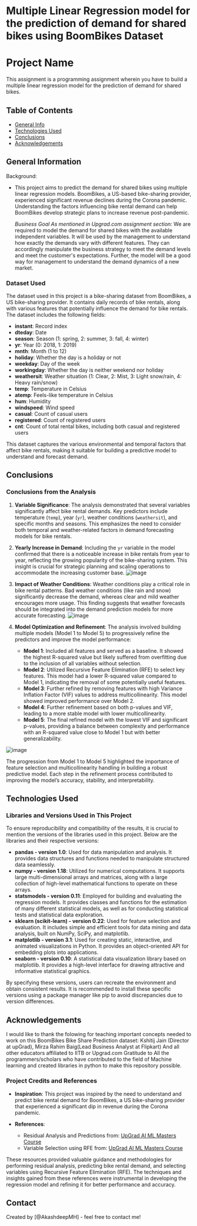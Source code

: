 # Multiple Linear Regression model for the prediction of demand for shared bikes using BoomBikes Dataset

# Project Name
This assignment is a programming assignment wherein you have to build a multiple linear regression model for the prediction of demand for shared bikes.

## Table of Contents
* [General Info](#general-information)
* [Technologies Used](#technologies-used)
* [Conclusions](#conclusions)
* [Acknowledgements](#acknowledgements)

## General Information
Background:
- This project aims to predict the demand for shared bikes using multiple linear regression models. BoomBikes, a US-based bike-sharing provider, experienced significant revenue declines during the Corona pandemic. Understanding the factors influencing bike rental demand can help BoomBikes develop strategic plans to increase revenue post-pandemic.

  _Business Goal As mentioned in Upgrad.com assignment section:_
We are required to model the demand for shared bikes with the available independent variables. It will be used by the management to understand how exactly the demands vary with different features. They can accordingly manipulate the business strategy to meet the demand levels and meet the customer's expectations. Further, the model will be a good way for management to understand the demand dynamics of a new market. 

### Dataset Used
The dataset used in this project is a bike-sharing dataset from BoomBikes, a US bike-sharing provider. It contains daily records of bike rentals, along with various features that potentially influence the demand for bike rentals. The dataset includes the following fields:

- **instant**: Record index
- **dteday**: Date
- **season**: Season (1: spring, 2: summer, 3: fall, 4: winter)
- **yr**: Year (0: 2018, 1: 2019)
- **mnth**: Month (1 to 12)
- **holiday**: Whether the day is a holiday or not
- **weekday**: Day of the week
- **workingday**: Whether the day is neither weekend nor holiday
- **weathersit**: Weather situation (1: Clear, 2: Mist, 3: Light snow/rain, 4: Heavy rain/snow)
- **temp**: Temperature in Celsius
- **atemp**: Feels-like temperature in Celsius
- **hum**: Humidity
- **windspeed**: Wind speed
- **casual**: Count of casual users
- **registered**: Count of registered users
- **cnt**: Count of total rental bikes, including both casual and registered users

This dataset captures the various environmental and temporal factors that affect bike rentals, making it suitable for building a predictive model to understand and forecast demand.

## Conclusions
### Conclusions from the Analysis

1. **Variable Significance**: The analysis demonstrated that several variables significantly affect bike rental demands. Key predictors include temperature (`temp`), year (`yr`), weather conditions (`weathersit`), and specific months and seasons. This emphasizes the need to consider both temporal and weather-related factors in demand forecasting models for bike rentals.

2. **Yearly Increase in Demand**: Including the `yr` variable in the model confirmed that there is a noticeable increase in bike rentals from year to year, reflecting the growing popularity of the bike-sharing system. This insight is crucial for strategic planning and scaling operations to accommodate the increasing customer base.
![image](https://github.com/user-attachments/assets/d8f80b47-c36a-4186-b72e-9d04ec8b088e)

3. **Impact of Weather Conditions**: Weather conditions play a critical role in bike rental patterns. Bad weather conditions (like rain and snow) significantly decrease the demand, whereas clear and mild weather encourages more usage. This finding suggests that weather forecasts should be integrated into the demand prediction models for more accurate forecasting.
![image](https://github.com/user-attachments/assets/145d9656-e281-40f1-bc2e-654dcd79b4bd)

4. **Model Optimization and Refinement**: The analysis involved building multiple models (Model 1 to Model 5) to progressively refine the predictors and improve the model performance:
    - **Model 1**: Included all features and served as a baseline. It showed the highest R-squared value but likely suffered from overfitting due to the inclusion of all variables without selection.
    - **Model 2**: Utilized Recursive Feature Elimination (RFE) to select key features. This model had a lower R-squared value compared to Model 1, indicating the removal of some potentially useful features.
    - **Model 3**: Further refined by removing features with high Variance Inflation Factor (VIF) values to address multicollinearity. This model showed improved performance over Model 2.
    - **Model 4**: Further refinement based on both p-values and VIF, leading to a more stable model with lower multicollinearity.
    - **Model 5**: The final refined model with the lowest VIF and significant p-values, providing a balance between complexity and performance with an R-squared value close to Model 1 but with better generalizability.
      
![image](https://github.com/user-attachments/assets/85e80abe-9d6a-467c-ac0b-a11fd8132094)

The progression from Model 1 to Model 5 highlighted the importance of feature selection and multicollinearity handling in building a robust predictive model. Each step in the refinement process contributed to improving the model’s accuracy, stability, and interpretability.

## Technologies Used
### Libraries and Versions Used in This Project

To ensure reproducibility and compatibility of the results, it is crucial to mention the versions of the libraries used in this project. Below are the libraries and their respective versions:

- **pandas - version 1.0**: Used for data manipulation and analysis. It provides data structures and functions needed to manipulate structured data seamlessly.
- **numpy - version 1.18**: Utilized for numerical computations. It supports large multi-dimensional arrays and matrices, along with a large collection of high-level mathematical functions to operate on these arrays.
- **statsmodels - version 0.11**: Employed for building and evaluating the regression models. It provides classes and functions for the estimation of many different statistical models, as well as for conducting statistical tests and statistical data exploration.
- **sklearn (scikit-learn) - version 0.22**: Used for feature selection and evaluation. It includes simple and efficient tools for data mining and data analysis, built on NumPy, SciPy, and matplotlib.
- **matplotlib - version 3.1**: Used for creating static, interactive, and animated visualizations in Python. It provides an object-oriented API for embedding plots into applications.
- **seaborn - version 0.10**: A statistical data visualization library based on matplotlib. It provides a high-level interface for drawing attractive and informative statistical graphics.

By specifying these versions, users can recreate the environment and obtain consistent results. It is recommended to install these specific versions using a package manager like pip to avoid discrepancies due to version differences.

## Acknowledgements
I would like to thank the folowing for teaching important concepts needed to work on this BoomBikes Bike Share Prediction dataset:
Kshitij Jain (Director at upGrad), Mirza Rahim Baig(Lead Business Analyst at Flipkart) And all other educators affiliated to IITB or Upgrad.com
Gratitude to All the programmers/scholars who have contributed to the field of Machine learning and created libraries in python to make this repository possible.

### Project Credits and References

- **Inspiration**: This project was inspired by the need to understand and predict bike rental demand for BoomBikes, a US bike-sharing provider that experienced a significant dip in revenue during the Corona pandemic.
  
- **References**:
  - Residual Analysis and Predictions from: [UpGrad AI ML Masters Course](https://learn.upgrad.com/course/5800/segment/52631/312288/946786/4724982)
  - Variable Selection using RFE from: [UpGrad AI ML Masters Course](https://learn.upgrad.com/course/5800/segment/52631/312288/946788/4725004)

These resources provided valuable guidance and methodologies for performing residual analysis, predicting bike rental demand, and selecting variables using Recursive Feature Elimination (RFE). The techniques and insights gained from these references were instrumental in developing the regression model and refining it for better performance and accuracy.

## Contact
Created by [@AkashdeepMH] - feel free to contact me!
